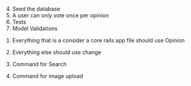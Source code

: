 4. Seed the database
1. A user can only vote once per opinion
5. Tests
5. Model Validations

<!-- the opinion from opinions to opinions and back is really fucking with your program. 

1. Turn everything back to opinion - > change and opinions -> opinions  -->


1. Everything that is a consider a core rails app file should use Opinion
2. Everything else should use change


2. Command for Search
3. Command for image upload